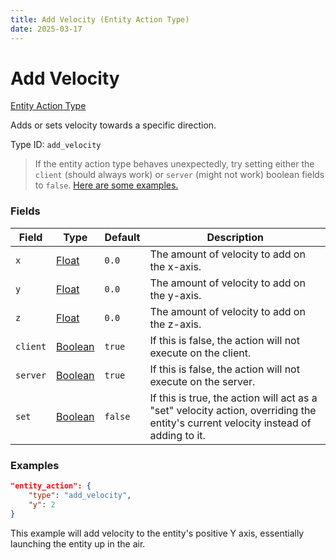 ```yaml
---
title: Add Velocity (Entity Action Type)
date: 2025-03-17
---
```


# Add Velocity

[Entity Action Type](../entity_action_types.md)

Adds or sets velocity towards a specific direction.

Type ID: `add_velocity`


> If the entity action type behaves unexpectedly, try setting either the `client` (should always work) or `server` (might not work) boolean fields to `false`. [Here are some examples.](https://github.com/apace100/apoli/blob/3115c41ea4390ad9ced3ae5be86151131accc36f/testdata/apoli/powers/add_velocity.json) 


### Fields

| Field    | Type                                | Default   | Description                                                                                                                        |
| -------- | ----------------------------------- | --------- | ---------------------------------------------------------------------------------------------------------------------------------- |
| `x`      | [Float](../data_types/float.md)     | `0.0`     | The amount of velocity to add on the x-axis.                                                                                       |
| `y`      | [Float](../data_types/float.md)     | `0.0`     | The amount of velocity to add on the y-axis.                                                                                       |
| `z`      | [Float](../data_types/float.md)     | `0.0`     | The amount of velocity to add on the z-axis.                                                                                       |
| `client` | [Boolean](../data_types/boolean.md) | `true`    | If this is false, the action will not execute on the client.                                                                       |
| `server` | [Boolean](../data_types/boolean.md) | `true`    | If this is false, the action will not execute on the server.                                                                       |
| `set`    | [Boolean](../data_types/boolean.md) | `false`   | If this is true, the action will act as a "set" velocity action, overriding the entity's current velocity instead of adding to it. |



### Examples

```json
"entity_action": {
    "type": "add_velocity",
    "y": 2
}
```

This example will add velocity to the entity's positive Y axis, essentially launching the entity up in the air.
